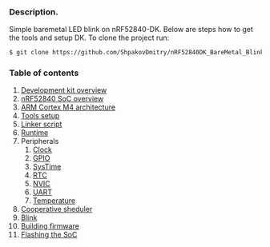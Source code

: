 ### Description.
Simple baremetal LED blink on nRF52840-DK.
Below are steps how to get the tools and setup DK.
To clone the project run:
```bash
$ git clone https://github.com/ShpakovDmitry/nRF52840DK_BareMetal_Blink.git
```

### Table of contents

1. [Development kit overview](/docs/dk-overview/README.md)
1. [nRF52840 SoC overview](/docs/nRF52840-overview/README.md)
1. [ARM Cortex M4 architecture](/docs/arm-cortex-m4-architecture/README.md)
1. [Tools setup](/docs/tools-setup/README.md)
1. [Linker script](/docs/linker-script/README.md)
1. [Runtime](/docs/runtime/README.md)
1. Peripherals
    1. [Clock](/docs/clock/README.md)
    1. [GPIO](/docs/gpio/README.md)
    1. [SysTime](/docs/systime/README.md)
    1. [RTC](/docs/rtc/README.md)
    1. [NVIC](/docs/nvic/README.md)
    1. [UART](/docs/uart/README.md)
    1. [Temperature](/docs/temperature/README.md)
1. [Cooperative sheduler](/docs/cooperative-sheduler/README.md)
1. [Blink](/docs/blink/README.md)
1. [Building firmware](/docs/building_firmware/README.md)
1. [Flashing the SoC](/docs/flashing_the_soc/README.md)
